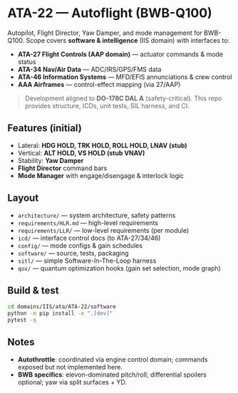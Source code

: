 # ATA-22 — Autoflight (BWB-Q100)

Autopilot, Flight Director, Yaw Damper, and mode management for BWB-Q100. Scope covers **software & intelligence** (IIS domain) with interfaces to:
- **ATA-27 Flight Controls (AAP domain)** — actuator commands & mode status
- **ATA-34 Nav/Air Data** — ADC/IRS/GPS/FMS data
- **ATA-46 Information Systems** — MFD/EFIS annunciations & crew control
- **AAA Airframes** — control-effect mapping (via 27/AAP)

> Development aligned to **DO-178C DAL A** (safety-critical). This repo provides structure, ICDs, unit tests, SIL harness, and CI.

## Features (initial)
- Lateral: **HDG HOLD, TRK HOLD, ROLL HOLD, LNAV (stub)**
- Vertical: **ALT HOLD, VS HOLD (stub VNAV)**
- Stability: **Yaw Damper**
- **Flight Director** command bars
- **Mode Manager** with engage/disengage & interlock logic

## Layout
- `architecture/` — system architecture, safety patterns
- `requirements/HLR.md` — high-level requirements
- `requirements/LLR/` — low-level requirements (per module)
- `icd/` — interface control docs (to ATA-27/34/46)
- `config/` — mode configs & gain schedules
- `software/` — source, tests, packaging
- `sitl/` — simple Software-In-The-Loop harness
- `qox/` — quantum optimization hooks (gain set selection, mode graph)

## Build & test
```bash
cd domains/IIS/ata/ATA-22/software
python -m pip install -e ".[dev]"
pytest -q
```

## Notes

* **Autothrottle**: coordinated via engine control domain; commands exposed but not implemented here.
* **BWB specifics**: elevon-dominated pitch/roll; differential spoilers optional; yaw via split surfaces + YD.